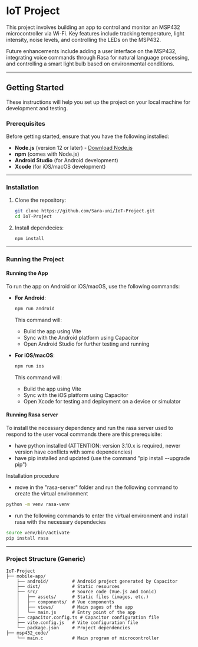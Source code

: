 # IoT Project

This project involves building an app to control and monitor an MSP432 microcontroller via Wi-Fi. Key features include tracking temperature, light intensity, noise levels, and controlling the LEDs on the MSP432.

Future enhancements include adding a user interface on the MSP432, integrating voice commands through Rasa for natural language processing, and controlling a smart light bulb based on environmental conditions.

---

## Getting Started

These instructions will help you set up the project on your local machine for development and testing.

### Prerequisites

Before getting started, ensure that you have the following installed:

- **Node.js** (version 12 or later) - [Download Node.js](https://nodejs.org/)
- **npm** (comes with Node.js)
- **Android Studio** (for Android development)
- **Xcode** (for iOS/macOS development)

---

### Installation

1. Clone the repository:

   ```bash
   git clone https://github.com/Sara-uni/IoT-Project.git
   cd IoT-Project
   ```

2. Install dependecies:

   ```bash
   npm install
   ```
---

### Running the Project

#### Running the App

To run the app on Android or iOS/macOS, use the following commands:

- **For Android**:

   ```bash
   npm run android
   ```

   This command will:
   - Build the app using Vite
   - Sync with the Android platform using Capacitor
   - Open Android Studio for further testing and running

- **For iOS/macOS**:

   ```bash
   npm run ios
   ```

   This command will:
   - Build the app using Vite
   - Sync with the iOS platform using Capacitor
   - Open Xcode for testing and deployment on a device or simulator

#### Running Rasa server

To install the necessary dependency and run the rasa server used to respond to the user vocal commands there are this prerequisite:
- have python installed (ATTENTION: version 3.10.x is required, newer version have conflicts with some dependencies)
- have pip installed and updated (use the command "pip install --upgrade pip")

Installation procedure
- move in the "rasa-server" folder and run the following command to create the virtual environment
```bash
python -m venv rasa-venv
```
- run the following commands to enter the virtual environment and install rasa with the necessary dependecies
```bash
source venv/bin/activate                                                                                           ✔  3s  
pip install rasa
```

---

### Project Structure (Generic)

```
IoT-Project
├── mobile-app/
    ├── android/         # Android project generated by Capacitor
    ├── dist/            # Static resources
    ├── src/             # Source code (Vue.js and Ionic)
    │   ├── assets/      # Static files (images, etc.)
    │   ├── components/  # Vue components
    │   ├── views/       # Main pages of the app
    │   └── main.js      # Entry point of the app
    ├── capacitor.config.ts # Capacitor configuration file
    ├── vite.config.js   # Vite configuration file
    └── package.json     # Project dependencies
├── msp432_code/
    └── main.c           # Main program of microcontroller
```